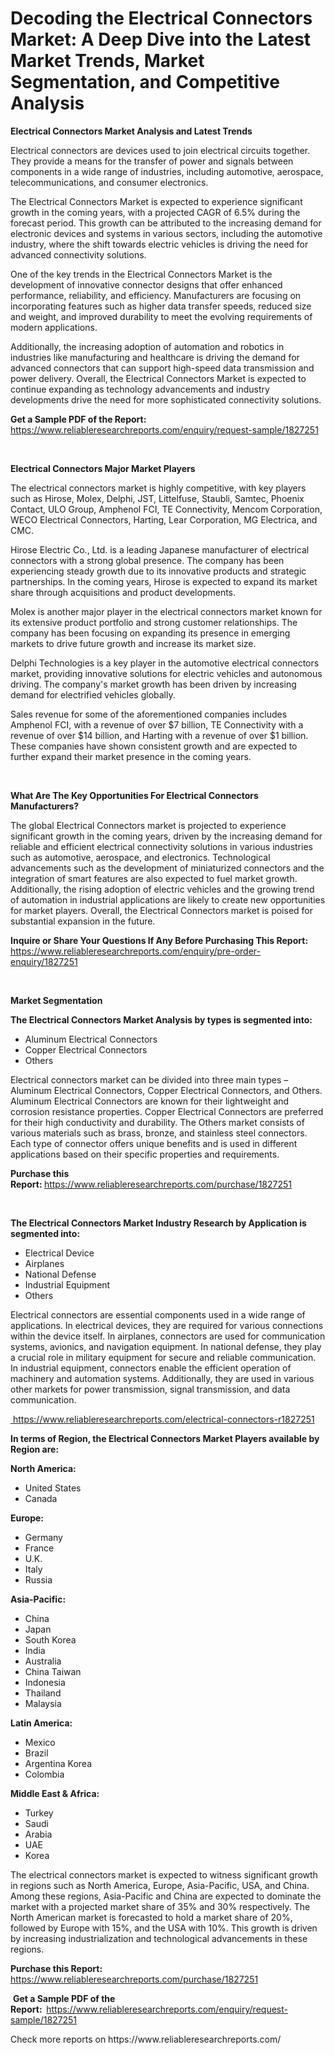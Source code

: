 <p><h1>Decoding the Electrical Connectors Market: A Deep Dive into the Latest Market Trends, Market Segmentation, and Competitive Analysis</h1></p><p><strong>Electrical Connectors Market Analysis and Latest Trends</strong></p>
<p><p>Electrical connectors are devices used to join electrical circuits together. They provide a means for the transfer of power and signals between components in a wide range of industries, including automotive, aerospace, telecommunications, and consumer electronics.</p><p>The Electrical Connectors Market is expected to experience significant growth in the coming years, with a projected CAGR of 6.5% during the forecast period. This growth can be attributed to the increasing demand for electronic devices and systems in various sectors, including the automotive industry, where the shift towards electric vehicles is driving the need for advanced connectivity solutions.</p><p>One of the key trends in the Electrical Connectors Market is the development of innovative connector designs that offer enhanced performance, reliability, and efficiency. Manufacturers are focusing on incorporating features such as higher data transfer speeds, reduced size and weight, and improved durability to meet the evolving requirements of modern applications.</p><p>Additionally, the increasing adoption of automation and robotics in industries like manufacturing and healthcare is driving the demand for advanced connectors that can support high-speed data transmission and power delivery. Overall, the Electrical Connectors Market is expected to continue expanding as technology advancements and industry developments drive the need for more sophisticated connectivity solutions.</p></p>
<p><strong>Get a Sample PDF of the Report:&nbsp;</strong> <a href="https://www.reliableresearchreports.com/enquiry/request-sample/1827251">https://www.reliableresearchreports.com/enquiry/request-sample/1827251</a></p>
<p>&nbsp;</p>
<p><strong>Electrical Connectors Major Market Players</strong></p>
<p><p>The electrical connectors market is highly competitive, with key players such as Hirose, Molex, Delphi, JST, Littelfuse, Staubli, Samtec, Phoenix Contact, ULO Group, Amphenol FCI, TE Connectivity, Mencom Corporation, WECO Electrical Connectors, Harting, Lear Corporation, MG Electrica, and CMC. </p><p>Hirose Electric Co., Ltd. is a leading Japanese manufacturer of electrical connectors with a strong global presence. The company has been experiencing steady growth due to its innovative products and strategic partnerships. In the coming years, Hirose is expected to expand its market share through acquisitions and product developments.</p><p>Molex is another major player in the electrical connectors market known for its extensive product portfolio and strong customer relationships. The company has been focusing on expanding its presence in emerging markets to drive future growth and increase its market size.</p><p>Delphi Technologies is a key player in the automotive electrical connectors market, providing innovative solutions for electric vehicles and autonomous driving. The company's market growth has been driven by increasing demand for electrified vehicles globally.</p><p>Sales revenue for some of the aforementioned companies includes Amphenol FCI, with a revenue of over $7 billion, TE Connectivity with a revenue of over $14 billion, and Harting with a revenue of over $1 billion. These companies have shown consistent growth and are expected to further expand their market presence in the coming years.</p></p>
<p>&nbsp;</p>
<p><strong>What Are The Key Opportunities For Electrical Connectors Manufacturers?</strong></p>
<p><p>The global Electrical Connectors market is projected to experience significant growth in the coming years, driven by the increasing demand for reliable and efficient electrical connectivity solutions in various industries such as automotive, aerospace, and electronics. Technological advancements such as the development of miniaturized connectors and the integration of smart features are also expected to fuel market growth. Additionally, the rising adoption of electric vehicles and the growing trend of automation in industrial applications are likely to create new opportunities for market players. Overall, the Electrical Connectors market is poised for substantial expansion in the future.</p></p>
<p><strong>Inquire or Share Your Questions If Any Before Purchasing This Report:</strong> <a href="https://www.reliableresearchreports.com/enquiry/pre-order-enquiry/1827251">https://www.reliableresearchreports.com/enquiry/pre-order-enquiry/1827251</a></p>
<p>&nbsp;</p>
<p><strong>Market Segmentation</strong></p>
<p><strong>The Electrical Connectors Market Analysis by types is segmented into:</strong></p>
<p><ul><li>Aluminum Electrical Connectors</li><li>Copper Electrical Connectors</li><li>Others</li></ul></p>
<p><p>Electrical connectors market can be divided into three main types – Aluminum Electrical Connectors, Copper Electrical Connectors, and Others. Aluminum Electrical Connectors are known for their lightweight and corrosion resistance properties. Copper Electrical Connectors are preferred for their high conductivity and durability. The Others market consists of various materials such as brass, bronze, and stainless steel connectors. Each type of connector offers unique benefits and is used in different applications based on their specific properties and requirements.</p></p>
<p><strong>Purchase this Report:&nbsp;</strong><a href="https://www.reliableresearchreports.com/purchase/1827251">https://www.reliableresearchreports.com/purchase/1827251</a></p>
<p>&nbsp;</p>
<p><strong>The Electrical Connectors Market Industry Research by Application is segmented into:</strong></p>
<p><ul><li>Electrical Device</li><li>Airplanes</li><li>National Defense</li><li>Industrial Equipment</li><li>Others</li></ul></p>
<p><p>Electrical connectors are essential components used in a wide range of applications. In electrical devices, they are required for various connections within the device itself. In airplanes, connectors are used for communication systems, avionics, and navigation equipment. In national defense, they play a crucial role in military equipment for secure and reliable communication. In industrial equipment, connectors enable the efficient operation of machinery and automation systems. Additionally, they are used in various other markets for power transmission, signal transmission, and data communication.</p></p>
<p><a href="https://www.reliableresearchreports.com/electrical-connectors-r1827251">&nbsp;https://www.reliableresearchreports.com/electrical-connectors-r1827251</a></p>
<p><strong>In terms of Region, the Electrical Connectors Market Players available by Region are:</strong></p>
<p>
    <p> <strong> North America: </strong>
        <ul>
            <li>United States</li>
            <li>Canada</li>
        </ul>
        </p> 
    <p> <strong> Europe: </strong>
        <ul>
            <li>Germany</li>
            <li>France</li>
            <li>U.K.</li>
            <li>Italy</li>
            <li>Russia</li>
        </ul>
        </p> 
    <p> <strong> Asia-Pacific: </strong>
        <ul>
            <li>China</li>
            <li>Japan</li>
            <li>South Korea</li>
            <li>India</li>
            <li>Australia</li>
            <li>China Taiwan</li>
            <li>Indonesia</li>
            <li>Thailand</li>
            <li>Malaysia</li>
        </ul>
        </p> 
    <p> <strong> Latin America: </strong>
        <ul>
            <li>Mexico</li>
            <li>Brazil</li>
            <li>Argentina Korea</li>
            <li>Colombia</li>
        </ul>
        </p> 
    <p> <strong> Middle East & Africa: </strong>
        <ul>
            <li>Turkey</li>
            <li>Saudi</li>
            <li>Arabia</li>
            <li>UAE</li>
            <li>Korea</li>
        </ul>
    </p>
    </p>
<p><p>The electrical connectors market is expected to witness significant growth in regions such as North America, Europe, Asia-Pacific, USA, and China. Among these regions, Asia-Pacific and China are expected to dominate the market with a projected market share of 35% and 30% respectively. The North American market is forecasted to hold a market share of 20%, followed by Europe with 15%, and the USA with 10%. This growth is driven by increasing industrialization and technological advancements in these regions.</p></p>
<p><strong>Purchase this Report: </strong><a href="https://www.reliableresearchreports.com/purchase/1827251">https://www.reliableresearchreports.com/purchase/1827251</a></p>
<p>&nbsp;<strong>Get a Sample PDF of the Report:&nbsp;&nbsp;</strong><a href="https://www.reliableresearchreports.com/enquiry/request-sample/1827251">https://www.reliableresearchreports.com/enquiry/request-sample/1827251</a></p>
<p><strong></strong></p>
<p>Check more reports on https://www.reliableresearchreports.com/</p>